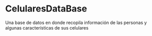 # CelularesDataBase
Una base de datos en donde recopila información de las personas y algunas características de sus celulares
